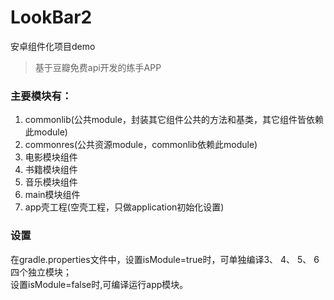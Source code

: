 # LookBar2
安卓组件化项目demo
> 基于豆瓣免费api开发的练手APP
### 主要模块有：
1. commonlib(公共module，封装其它组件公共的方法和基类，其它组件皆依赖此module)
2. commonres(公共资源module，commonlib依赖此module)
3. 电影模块组件
4. 书籍模块组件
5. 音乐模块组件
6. main模块组件
7. app壳工程(空壳工程，只做application初始化设置)

### 设置
在gradle.properties文件中，设置isModule=true时，可单独编译3、 4、 5、 6四个独立模块；  
设置isModule=false时,可编译运行app模块。

